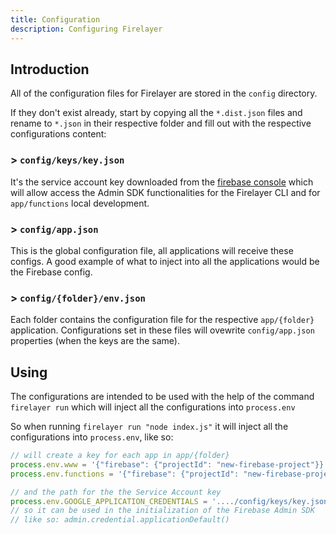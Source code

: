```yaml
---
title: Configuration
description: Configuring Firelayer
---
```


## Introduction

All of the configuration files for Firelayer are stored in the `config` directory.

If they don't exist already, start by copying all the `*.dist.json` files and rename to `*.json` in their respective folder and fill out with the respective configurations content:

### > `config/keys/key.json`
It's the service account key downloaded from the <a href="https://console.firebase.google.com/u/0/project/firelayer-boilerplate/settings/serviceaccounts/adminsdk" target="_blank">firebase console</a> which will allow access the Admin SDK functionalities for the Firelayer CLI and for `app/functions` local development.

### > `config/app.json`
This is the global configuration file, all applications will receive these configs. A good example of what to inject into all the applications would be the Firebase config.

### > `config/{folder}/env.json`
Each folder contains the configuration file for the respective `app/{folder}` application. Configurations set in these files will ovewrite `config/app.json` properties (when the keys are the same).


## Using

The configurations are intended to be used with the help of the command `firelayer run` which will inject all the configurations into `process.env`

So when running `firelayer run "node index.js"` it will inject all the configurations into `process.env`, like so:
```js
// will create a key for each app in app/{folder}
process.env.www = '{"firebase": {"projectId": "new-firebase-project"}}'
process.env.functions = '{"firebase": {"projectId": "new-firebase-project"}}'

// and the path for the the Service Account key
process.env.GOOGLE_APPLICATION_CREDENTIALS = '..../config/keys/key.json'
// so it can be used in the initialization of the Firebase Admin SDK
// like so: admin.credential.applicationDefault()
```

<!-- ## Multiple Environments (projects) -->
